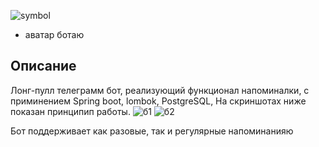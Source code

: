 ![symbol](https://user-images.githubusercontent.com/90979711/150548720-12608103-c91f-4500-b592-a6f6e2fb846f.jpg) 
* аватар ботаю

## Описание

Лонг-пулл телеграмм бот, реализующий функционал напоминалки, с
приминением Spring boot, lombok, PostgreSQL,
На скриншотах ниже показан принципип работы.
![б1](https://user-images.githubusercontent.com/90979711/150549871-4139609c-b4e2-4e0d-9c69-7e2ad62e3572.jpg)
![б2](https://user-images.githubusercontent.com/90979711/150550038-8f91c2d4-1e14-4d08-9a3a-ad34a14ea415.jpg)


Бот поддерживает как разовые, так и регулярные напоминанияю
